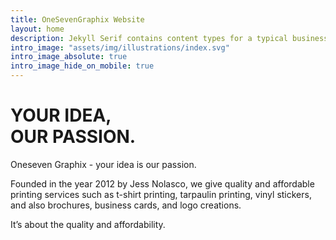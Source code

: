 ```yaml
---
title: OneSevenGraphix Website
layout: home
description: Jekyll Serif contains content types for a typical business website. The theme is fully responsive, blazing fast and artfully illustrated.
intro_image: "assets/img/illustrations/index.svg"
intro_image_absolute: true
intro_image_hide_on_mobile: true
---
```


# YOUR IDEA, <br> OUR PASSION.

Oneseven Graphix - your idea is our passion.

Founded in the year 2012 by Jess Nolasco, we give quality and affordable printing services such as t-shirt printing, tarpaulin printing, vinyl stickers, and also brochures, business cards, and logo creations.

It’s about the quality and affordability.
